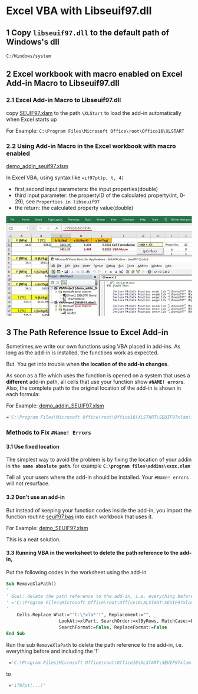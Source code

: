 #  Excel VBA with Libseuif97.dll  

## 1 Copy `libseuif97.dll` to the default path of Windows's dll

    C:/Windows/system

## 2 Excel workbook with macro enabled on Excel Add-in Macro to Libseuif97.dll

### 2.1 Excel Add-in Macro to Libseuif97.dll

copy [SEUIF97.xlam](./SEUIF97.xlam) to the path `\XLStart` to load the add-in automatically when Excel starts up
   
   For Example: `C:\Program Files\Microsoft Office\root\Office16\XLSTART`

### 2.2 Using Add-in Macro in the  Excel workbook with macro enabled 

[demo_addin_seuif97.xlsm](./demo_addin_seuif97.xlsm)

In Excel VBA, using syntax like `=if97pt(p, t, 4)`

* first,second input parameters: the input properties(double)
* third input parameter: the propertyID of the calculated property(int, 0-29), see `Properties in libseuif97`
* the return: the calculated property value(double)

![demo_addin](./img/demo_addin.jpg)

## 3 The Path Reference Issue to Excel Add-in 

Sometimes,we write our own functions using VBA placed in add-ins. As long as the add-in is installed, the functions work as expected. 

But. You get into trouble when **the location of the add-in changes**.

As soon as a file which uses the function is opened on a system that uses a **different** add-in path, all cells that use your function show **`#NAME! errors`**. Also, the complete path to the original location of the add-in is shown in each formula:

For Example: [demo_addin_SEUIF97.xlsm](./demo_addin_SEUIF97.xlsm)

```vb
='C:\Program Files\Microsoft Office\root\Office16\XLSTART\SEUIF97xlam!if97pt(A1,A2,4)
```

### Methods to Fix `#Name! Errors`

#### 3.1 Use fixed location

The simplest way to avoid the problem is by fixing the location of your addin in **`the same absolute path`**.  for example **`C:\program files\addins\xxxx.xlam`**

Tell all your users where the add-in should be installed. Your `#Name! errors` will not resurface.

#### 3.2 Don't use an add-in

But instead of keeping your function codes inside the add-in, you import the function routine [seuif97.bas](./seuif97.bas) into each workbook that uses it.

For Example: [demo_SEUIF97.xlsm](./demo_SEUIF97.xlsm)

This is a neat solution.

#### 3.3 Running VBA in the worksheet to delete the path reference to the add-in,

Put the following codes in the worksheet using the add-in

```vb
Sub RemoveXlaPath()
'
' Goal: delete the path reference to the add-in, i.e. everything before and including the '!'
' ='C:\Program Files\Microsoft Office\root\Office16\XLSTART\SEUIF97xlam!if97pt(...)'
'
    Cells.Replace What:="'C:\*xla*'!", Replacement:="", _
                    LookAt:=xlPart, SearchOrder:=xlByRows, MatchCase:=False, _
                    SearchFormat:=False, ReplaceFormat:=False
End Sub
```

Run the sub `RemoveXlaPath` to delete the path reference to the add-in, i.e. everything before and including the '!'

```vb
 ='C:\Program Files\Microsoft Office\root\Office16\XLSTART\SEUIF97xlam!if97pt(...)'
```
to 

```vb
 ='if97pt(...)'
```
